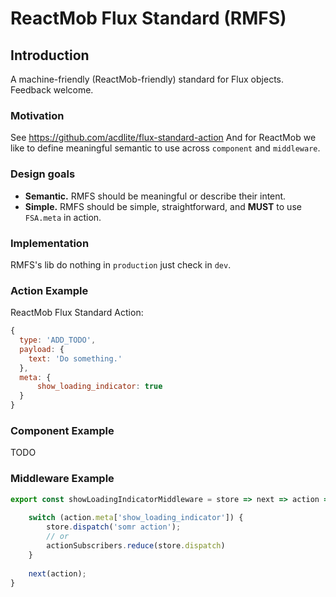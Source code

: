 ReactMob Flux Standard (RMFS)
============================

## Introduction

A machine-friendly (ReactMob-friendly) standard for Flux objects. Feedback welcome.

### Motivation

See https://github.com/acdlite/flux-standard-action
And for ReactMob we like to define meaningful semantic to use across `component` and `middleware`.  

### Design goals

- **Semantic.** RMFS should be meaningful or describe their intent.
- **Simple.** RMFS should be simple, straightforward, and **MUST** to use `FSA.meta` in action.

### Implementation
RMFS's lib do nothing in `production` just check in `dev`.

### Action Example

ReactMob Flux Standard Action:

```js
{
  type: 'ADD_TODO',
  payload: {
    text: 'Do something.'  
  },
  meta: {
      show_loading_indicator: true
  }
}
```

### Component Example
TODO

### Middleware Example

```js
export const showLoadingIndicatorMiddleware = store => next => action => {
    
    switch (action.meta['show_loading_indicator']) {
        store.dispatch('somr action');
        // or
        actionSubscribers.reduce(store.dispatch)
    }
    
    next(action);
}
```
